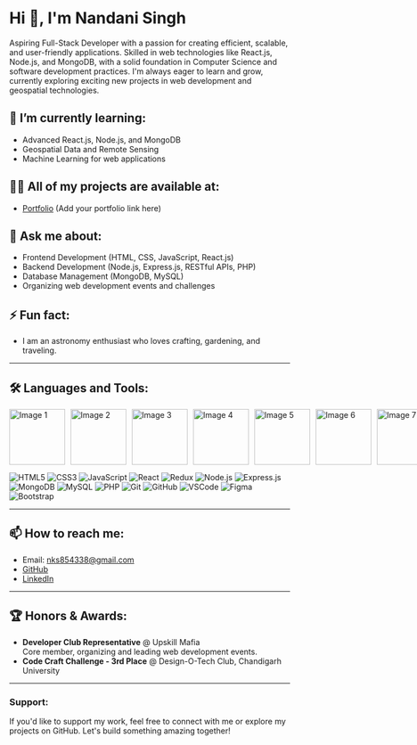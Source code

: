 # Hi 👋, I'm Nandani Singh

Aspiring Full-Stack Developer with a passion for creating efficient, scalable, and user-friendly applications. Skilled in web technologies like React.js, Node.js, and MongoDB, with a solid foundation in Computer Science and software development practices. I'm always eager to learn and grow, currently exploring exciting new projects in web development and geospatial technologies.

## 🌱 I’m currently learning:
- Advanced React.js, Node.js, and MongoDB
- Geospatial Data and Remote Sensing
- Machine Learning for web applications

## 👩‍💻 All of my projects are available at:
- [Portfolio](#) (Add your portfolio link here)

## 💬 Ask me about:
- Frontend Development (HTML, CSS, JavaScript, React.js)
- Backend Development (Node.js, Express.js, RESTful APIs, PHP)
- Database Management (MongoDB, MySQL)
- Organizing web development events and challenges

## ⚡ Fun fact:
- I am an astronomy enthusiast who loves crafting, gardening, and traveling.

---

## 🛠 Languages and Tools:
<div style="display: flex; justify-content: space-between; gap: 10px;">
    <img src="https://github.com/user-attachments/assets/343e713e-0b54-4167-8fb8-525aefa76e62" alt="Image 1" width="100" height="100">
    <img src="https://github.com/user-attachments/assets/343e713e-0b54-4167-8fb8-525aefa76e62" alt="Image 2" width="100" height="100">
    <img src="https://github.com/user-attachments/assets/343e713e-0b54-4167-8fb8-525aefa76e62" alt="Image 3" width="100" height="100">
    <img src="https://github.com/user-attachments/assets/343e713e-0b54-4167-8fb8-525aefa76e62" alt="Image 4" width="100" height="100">
    <img src="https://github.com/user-attachments/assets/343e713e-0b54-4167-8fb8-525aefa76e62" alt="Image 5" width="100" height="100">
    <img src="https://github.com/user-attachments/assets/343e713e-0b54-4167-8fb8-525aefa76e62" alt="Image 6" width="100" height="100">
    <img src="https://github.com/user-attachments/assets/343e713e-0b54-4167-8fb8-525aefa76e62" alt="Image 7" width="100" height="100">
</div>

![HTML5](https://img.shields.io/badge/HTML5-%23E34F26.svg?style=for-the-badge&logo=html5&logoColor=white)
![CSS3](https://img.shields.io/badge/CSS3-%231572B6.svg?style=for-the-badge&logo=css3&logoColor=white)
![JavaScript](https://img.shields.io/badge/JavaScript-%23F7DF1E.svg?style=for-the-badge&logo=javascript&logoColor=black)
![React](https://img.shields.io/badge/React-%2320232a.svg?style=for-the-badge&logo=react&logoColor=%2361DAFB)
![Redux](https://img.shields.io/badge/Redux-%23593d88.svg?style=for-the-badge&logo=redux&logoColor=white)
![Node.js](https://img.shields.io/badge/Node.js-%23339933.svg?style=for-the-badge&logo=nodedotjs&logoColor=white)
![Express.js](https://img.shields.io/badge/Express.js-%23000000.svg?style=for-the-badge&logo=express&logoColor=white)
![MongoDB](https://img.shields.io/badge/MongoDB-%2347A248.svg?style=for-the-badge&logo=mongodb&logoColor=white)
![MySQL](https://img.shields.io/badge/MySQL-%2300f.svg?style=for-the-badge&logo=mysql&logoColor=white)
![PHP](https://img.shields.io/badge/PHP-%23777BB4.svg?style=for-the-badge&logo=php&logoColor=white)
![Git](https://img.shields.io/badge/Git-%23F05033.svg?style=for-the-badge&logo=git&logoColor=white)
![GitHub](https://img.shields.io/badge/GitHub-%23181717.svg?style=for-the-badge&logo=github&logoColor=white)
![VSCode](https://img.shields.io/badge/VSCode-%23007ACC.svg?style=for-the-badge&logo=visual-studio-code&logoColor=white)
![Figma](https://img.shields.io/badge/Figma-%23F24E1E.svg?style=for-the-badge&logo=figma&logoColor=white)
![Bootstrap](https://img.shields.io/badge/Bootstrap-%23563D7C.svg?style=for-the-badge&logo=bootstrap&logoColor=white)

---

## 📫 How to reach me:
- Email: nks854338@gmail.com
- [GitHub](https://github.com/your-username)
- [LinkedIn](https://www.linkedin.com/in/your-linkedin)

---

## 🏆 Honors & Awards:
- **Developer Club Representative** @ Upskill Mafia  
  Core member, organizing and leading web development events.
- **Code Craft Challenge - 3rd Place** @ Design-O-Tech Club, Chandigarh University

---

### Support:
If you'd like to support my work, feel free to connect with me or explore my projects on GitHub. Let's build something amazing together!
